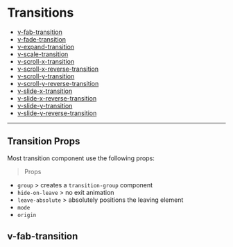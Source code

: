 # Transitions

- [v-fab-transition](#)
- [v-fade-transition](#)
- [v-expand-transition](#)
- [v-scale-transition](#)
- [v-scroll-x-transition](#)
- [v-scroll-x-reverse-transition](#)
- [v-scroll-y-transition](#)
- [v-scroll-y-reverse-transition](#)
- [v-slide-x-transition](#)
- [v-slide-x-reverse-transition](#)
- [v-slide-y-transition](#)
- [v-slide-y-reverse-transition](#)

---

## Transition Props

Most transition component use the following props:

> Props

- `group` > creates a `transition-group` component
- `hide-on-leave` > no exit animation
- `leave-absolute` > absolutely positions the leaving element
- `mode`
- `origin`

## v-fab-transition
